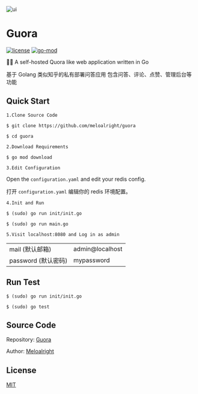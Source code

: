 ![ui](https://user-images.githubusercontent.com/11075892/90159118-80a65600-ddc2-11ea-91f4-b1afa0fe7818.png)

# Guora

[![license](https://img.shields.io/github/license/meloalright/guora)](https://opensource.org/licenses/MIT)
[![go-mod](https://img.shields.io/github/go-mod/go-version/meloalright/guora)](https://github.com/meloalright/guora)

🖖🏻 A self-hosted Quora like web application written in Go

基于 Golang 类似知乎的私有部署问答应用 包含问答、评论、点赞、管理后台等功能

## Quick Start

`1.Clone Source Code`

```shell
$ git clone https://github.com/meloalright/guora

$ cd guora
```

`2.Download Requirements`

```shell
$ go mod download
```

`3.Edit Configuration`

Open the `configuration.yaml` and edit your redis config.

打开 `configuration.yaml` 编辑你的 redis 环境配置。

`4.Init and Run`

```shell
$ (sudo) go run init/init.go

$ (sudo) go run main.go
```

`5.Visit localhost:8080 and Log in as admin`

|                     |                 |
| ------------------- | --------------- |
| mail (默认邮箱)     | admin@localhost |
| password (默认密码) | mypassword      |

## Run Test

```shell
$ (sudo) go run init/init.go

$ (sudo) go test
```

## Source Code

Repository: [Guora](https://github.com/meloalright/guora)

Author: [Meloalright](https://github.com/meloalright)

## License

[MIT](https://opensource.org/licenses/MIT)

